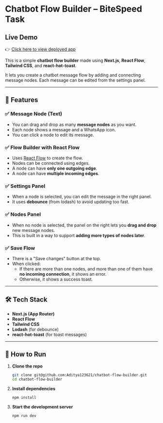 # Chatbot Flow Builder – BiteSpeed Task

## Live Demo
👉 [Click here to view deployed app](https://chatbot-flow-builder-ochre.vercel.app/)

This is a simple **chatbot flow builder** made using **Next.js**, **React Flow**, **Tailwind CSS**, and **react-hot-toast**.

It lets you create a chatbot message flow by adding and connecting message nodes. Each message can be edited from the settings panel.

---

## 🧩 Features

### ✅ Message Node (Text)

- You can drag and drop as many **message nodes** as you want.
- Each node shows a message and a WhatsApp icon.
- You can click a node to edit its message.

### ✅ Flow Builder with React Flow

- Uses [React Flow](https://reactflow.dev/) to create the flow.
- Nodes can be connected using edges.
- A node can have **only one outgoing edge**.
- A node can have **multiple incoming edges**.

### ✅ Settings Panel

- When a node is selected, you can edit the message in the right panel.
- It uses **debounce** (from lodash) to avoid updating too fast.

### ✅ Nodes Panel

- When no node is selected, the panel on the right lets you **drag and drop** new message nodes.
- This is built in a way to support **adding more types of nodes later**.

### ✅ Save Flow

- There is a "Save changes" button at the top.
- When clicked:
  - If there are more than one nodes, and more than one of them have **no incoming connection**, it shows an error.
  - Otherwise, it shows a success toast.

---

## 🛠 Tech Stack

- **Next.js (App Router)**
- **React Flow**
- **Tailwind CSS**
- **Lodash** (for debounce)
- **react-hot-toast** (for toast messages)

---

## 🚀 How to Run

1. **Clone the repo**

   ```bash
   git clone git@github.com:Aditya123621/chatbot-flow-builder.git
   cd chatbot-flow-builder

   ```

2. **Install dependencies**

   ```bash
   npm install
   ```

3. **Start the development server**
   ```bash
   npm run dev
   ```
